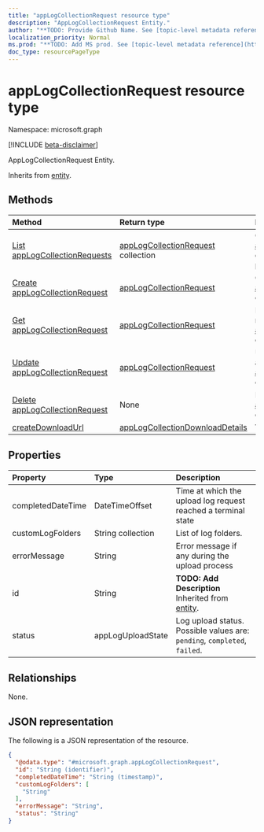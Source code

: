 ```yaml
---
title: "appLogCollectionRequest resource type"
description: "AppLogCollectionRequest Entity."
author: "**TODO: Provide Github Name. See [topic-level metadata reference](https://msgo.azurewebsites.net/add/document/guidelines/metadata.html#topic-level-metadata)**"
localization_priority: Normal
ms.prod: "**TODO: Add MS prod. See [topic-level metadata reference](https://msgo.azurewebsites.net/add/document/guidelines/metadata.html#topic-level-metadata)**"
doc_type: resourcePageType
---
```


# appLogCollectionRequest resource type

Namespace: microsoft.graph

[!INCLUDE [beta-disclaimer](../../includes/beta-disclaimer.md)]

AppLogCollectionRequest Entity.


Inherits from [entity](../resources/entity.md).

## Methods
|Method|Return type|Description|
|:---|:---|:---|
|[List appLogCollectionRequests](../api/applogcollectionrequest-list.md)|[appLogCollectionRequest](../resources/applogcollectionrequest.md) collection|Get a list of the [appLogCollectionRequest](../resources/applogcollectionrequest.md) objects and their properties.|
|[Create appLogCollectionRequest](../api/applogcollectionrequest-create.md)|[appLogCollectionRequest](../resources/applogcollectionrequest.md)|Create a new [appLogCollectionRequest](../resources/applogcollectionrequest.md) object.|
|[Get appLogCollectionRequest](../api/applogcollectionrequest-get.md)|[appLogCollectionRequest](../resources/applogcollectionrequest.md)|Read the properties and relationships of an [appLogCollectionRequest](../resources/applogcollectionrequest.md) object.|
|[Update appLogCollectionRequest](../api/applogcollectionrequest-update.md)|[appLogCollectionRequest](../resources/applogcollectionrequest.md)|Update the properties of an [appLogCollectionRequest](../resources/applogcollectionrequest.md) object.|
|[Delete appLogCollectionRequest](../api/applogcollectionrequest-delete.md)|None|Deletes an [appLogCollectionRequest](../resources/applogcollectionrequest.md) object.|
|[createDownloadUrl](../api/applogcollectionrequest-createdownloadurl.md)|[appLogCollectionDownloadDetails](../resources/applogcollectiondownloaddetails.md)|**TODO: Add Description**|

## Properties
|Property|Type|Description|
|:---|:---|:---|
|completedDateTime|DateTimeOffset|Time at which the upload log request reached a terminal state|
|customLogFolders|String collection|List of log folders. |
|errorMessage|String|Error message if any during the upload process|
|id|String|**TODO: Add Description** Inherited from [entity](../resources/entity.md).|
|status|appLogUploadState|Log upload status. Possible values are: `pending`, `completed`, `failed`.|

## Relationships
None.

## JSON representation
The following is a JSON representation of the resource.
<!-- {
  "blockType": "resource",
  "keyProperty": "id",
  "@odata.type": "microsoft.graph.appLogCollectionRequest",
  "baseType": "microsoft.graph.entity",
  "openType": false
}
-->
``` json
{
  "@odata.type": "#microsoft.graph.appLogCollectionRequest",
  "id": "String (identifier)",
  "completedDateTime": "String (timestamp)",
  "customLogFolders": [
    "String"
  ],
  "errorMessage": "String",
  "status": "String"
}
```

